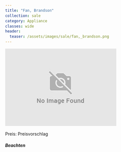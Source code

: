```yaml
---
title: "Fan, Brandson"
collection: sale
category: Appliance
classes: wide
header: 
  teaser: /assets/images/sale/fan,_brandson.png
---
```




<img src="/assets/images/sale/fan,_brandson.png" alt="Fan, Brandson">

Preis: Preisvorschlag

##### Beachten
